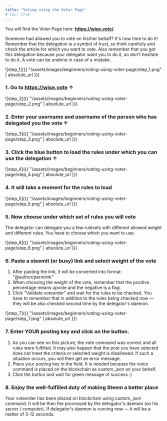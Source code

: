 ```yaml
---
title: "Voting using the Voter Page"
# toc: true
---
```


You will find the Voter Page here: **https://wise.vote/**.

Someone had allowed you to vote on his/her behalf? It's now time to do it! Remember that the delegation is a symbol of trust, so think carefully and check the article for which you want to vote. Also remember that you got this delegation because your delegator want you to do it, so don't hesitate to do it. A vote can be undone in case of a mistake.



![step_1]({{ "/assets/images/beginners/voting-using-voter-page/step_1.png" | absolute_url }})

### 1. Go to https://wise.vote &uarr;



![step_2]({{ "/assets/images/beginners/voting-using-voter-page/step_2.png" | absolute_url }})

### 2. Enter your username and username of the person who has delegated you the vote &uarr;



![step_3]({{ "/assets/images/beginners/voting-using-voter-page/step_3.png" | absolute_url }})

### 3. Click the blue button to load the rules under which you can use the delegation &uarr;



![step_4]({{ "/assets/images/beginners/voting-using-voter-page/step_4.png" | absolute_url }})

### 4. It will take a moment for the rules to load



![step_5]({{ "/assets/images/beginners/voting-using-voter-page/step_5.png" | absolute_url }})

### 5. Now choose under which set of rules you will vote

The delegator can delegate you a few rulesets with different allowed weight and different rules. You have to choose which you want to use.



![step_6]({{ "/assets/images/beginners/voting-using-voter-page/step_6.png" | absolute_url }})

### 6. Paste a steemit (or busy) link and select weight of the vote

1. After pasting the link, it will be converted into format: "@author/permlink"
2. When choosing the weight of the vote, remember that the positive percentage means upvote and the negative is a flag.
3. Click "Validate voteorder" and wait for the rules to be checked. You have to remember that in addition to the rules being checked now — they will be also checked second time by the delegator's daemon.



![step_7]({{ "/assets/images/beginners/voting-using-voter-page/step_7.png" | absolute_url }})

### 7. Enter YOUR posting key and click on the button.

1. As you can see on this picture, the vote command was correct and all rules were fulfilled. It may also happen that the post you have selected does not meet the criteria or selected weight is disallowed. If such a situation occurs, you will then get an error message.
2. Place your posting key in the field. It is needed because the voice command is placed on the blockchain as custom_json on your behalf. 
3. Click the button and wait for green message of success :)



### 8. Enjoy the well-fulfilled duty of making Steem a better place

Your voteorder has been placed on blockchain using custom_json command. It will be then the processed by the delegator's daemon (on his server / computer). If delegator's daemon is running now — it will be a matter of 3-12 seconds.


